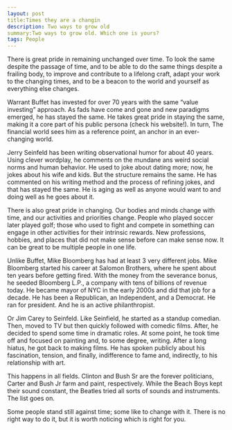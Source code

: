 ```yaml
---
layout: post
title:Times they are a changin
description: Two ways to grow old
summary:Two ways to grow old. Which one is yours?
tags: People
---
```



There is great pride in remaining unchanged over time. To look the same despite the passage of time, and to be able to do the same things despite a frailing body, to improve and contribute to a lifelong craft, adapt your work to the changing times, and to be a beacon to the world and yourself as everything else changes. 

Warrant Buffet has invested for over 70 years with the same “value investing” approach. As fads have come and gone and new paradigms emerged, he has stayed the same. He takes great pride in staying the same, making it a core part of his public persona (check his website!). In turn, The financial world sees him as a reference point, an anchor in an ever-changing world. 

Jerry Seinfeld has been writing observational humor for about 40 years. Using clever wordplay, he comments on the mundane ans weird social norms and human behavior. He used to joke about dating more; now, he jokes about his wife and kids. But the structure remains the same. He has commented on his writing method and the process of refining jokes, and that has stayed the same. He is aging as well as anyone would want to and doing well as he goes about it. 


There is also great pride in changing. Our bodies and minds change with time, and our activities and priorities change.  People who played soccer later played golf; those who used to fight and compete in something can engage in other activities for their intrinsic rewards. New professions, hobbies, and places that did not make sense before can make sense now. It can be great to be multiple people in one life.


Unlike Buffet, Mike Bloomberg has had at least 3 very different jobs. Mike Bloomberg started his career at Salomon Brothers, where he spent about ten years before getting fired. With the money from the severance bonus, he seeded Bloomberg L.P., a company with tens of billions of revenue today. He became mayor of NYC in the early 2000s and did that job for a decade. He has been a Republican, an Independent, and a Democrat. He ran for president. And he is an active philanthropist. 

Or Jim Carey to Seinfeld. Like Seinfield, he started as a standup comedian. Then, moved to TV but then quickly followed with comedic films. After, he decided to spend some time in dramatic roles. At some point, he took time off and focused on painting and, to some degree, writing. After a long hiatus, he got back to making films. He has spoken publicly about his fascination, tension, and finally, indifference to fame and, indirectly, to his relationship with art. 


This happens in all fields.  Clinton and Bush Sr are the forever politicians, Carter and Bush Jr farm and paint, respectively.  While the Beach Boys kept their sound constant, the Beatles tried all sorts of sounds and instruments. The list goes on. 

Some people stand still against time; some like to change with it. There is no right way to do it, but it is worth noticing which is right for you.


